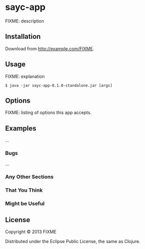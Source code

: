 # sayc-app

FIXME: description

## Installation

Download from http://example.com/FIXME.

## Usage

FIXME: explanation

    $ java -jar sayc-app-0.1.0-standalone.jar [args]

## Options

FIXME: listing of options this app accepts.

## Examples

...

### Bugs

...

### Any Other Sections
### That You Think
### Might be Useful

## License

Copyright © 2013 FIXME

Distributed under the Eclipse Public License, the same as Clojure.
